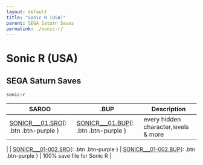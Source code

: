 ```yaml
---
layout: default
title: "Sonic R (USA)"
parent: SEGA Saturn Saves
permalink: ./sonic-r/
---
```

# Sonic R (USA)

## SEGA Saturn Saves

`sonic-r`

| SAROO | .BUP | Description |
|------|----------|-------------|
| [SONICR___01.SRO](SONICR___01.SRO){: .btn .btn-purple } | [SONICR___01.BUP](SONICR___01.BUP){: .btn .btn-purple } | every hidden character,levels & more |
| [SONICR___01-002.SRO](SONICR___01-002.SRO){: .btn .btn-purple } | [SONICR___01-002.BUP](SONICR___01-002.BUP){: .btn .btn-purple } | 100% save file for Sonic R |
